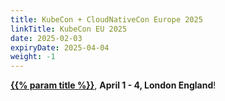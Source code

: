 ```yaml
---
title: KubeCon + CloudNativeCon Europe 2025
linkTitle: KubeCon EU 2025
date: 2025-02-03
expiryDate: 2025-04-04
weight: -1
---
```


[**{{% param title %}}**][LF],
**<span class="text-nowrap">April 1 - 4,</span> London England**!

[LF]:
  https://events.linuxfoundation.org/kubecon-cloudnativecon-europe/register/
